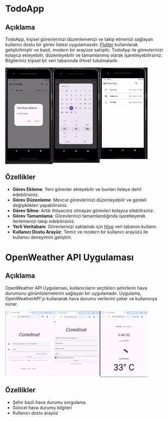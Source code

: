 # TodoApp

## Açıklama

TodoApp, kişisel görevlerinizi düzenlemenizi ve takip etmenizi sağlayan kullanıcı dostu bir görev listesi uygulamasıdır. [Flutter](https://flutter.dev/) kullanılarak geliştirilmiştir ve basit, modern bir arayüze sahiptir. TodoApp ile görevlerinizi kolayca ekleyebilir, düzenleyebilir ve tamamlanmış olarak işaretleyebilirsiniz. Bilgileriniz kişisel bir veri tabanında (Hive) tutulmatadır. 

<div style="display: flex; gap: 10px;">
    <img src="https://github.com/TKN-YZM/RPT2FLUTER/blob/main/pic.jpg" alt="Resim 1" style="width: 90%; height: auto;">
</div>

## Özellikler

- **Görev Ekleme**: Yeni görevler ekleyebilir ve bunları listeye dahil edebilirsiniz.
- **Görev Düzenleme**: Mevcut görevlerinizi düzenleyebilir ve gerekli değişiklikleri yapabilirsiniz.
- **Görev Silme**: Artık ihtiyacınız olmayan görevleri kolayca silebilirsiniz.
- **Görev Tamamlama**: Görevlerinizi tamamlandığında işaretleyerek ilerlemenizi takip edebilirsiniz.
- **Yerli Veritabanı**: Görevlerinizi saklamak için [Hive](https://pub.dev/packages/hive) veri tabanını kullanır.
- **Kullanıcı Dostu Arayüz**: Temiz ve modern bir kullanıcı arayüzü ile kullanıcı deneyimini geliştirir.




# OpenWeather API Uygulaması

## Açıklama
OpenWeather API Uygulaması, kullanıcıların seçtikleri şehirlerin hava durumunu görüntülemelerini sağlayan bir uygulamadır. Uygulama, OpenWeatherAPI'yi kullanarak hava durumu verilerini çeker ve kullanıcıya sunar.

<div style="display: flex; gap: 10px;">
    <img src="https://github.com/TKN-YZM/RPT2FLUTER/blob/main/pic2.jpg" alt="Resim 1" style="width: 90%; height: auto;">
</div>



## Özellikler
- Şehir bazlı hava durumu sorgulama
- Güncel hava durumu bilgileri
- Kullanıcı dostu arayüz
